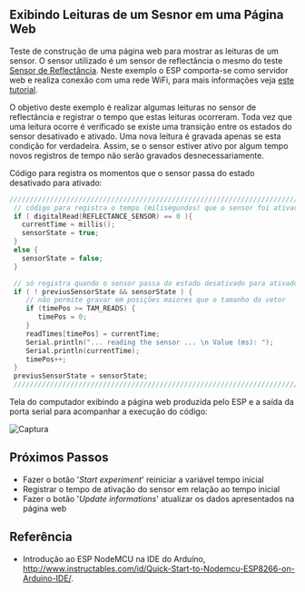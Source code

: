 

## Exibindo Leituras de um Sesnor em uma Página Web

Teste de construção de uma página web para mostrar as leituras de um sensor. O sensor utilizado é um sensor de reflectância o mesmo do teste [Sensor de Reflectância](https://github.com/orivaldosantana/GPRo/blob/master/ESP/reflectance_sensor). Neste exemplo o ESP comporta-se como servidor web e realiza conexão com uma rede WiFi, para mais informações veja [este tutorial](http://www.instructables.com/id/Quick-Start-to-Nodemcu-ESP8266-on-Arduino-IDE/).

O objetivo deste exemplo é realizar algumas leituras no sensor de reflectância e registrar o tempo que estas leituras ocorreram. Toda vez que uma leitura ocorre é verificado se existe uma transição entre os estados do sensor desativado e ativado. Uma nova leitura é gravada apenas se esta condição for verdadeira. Assim, se o sensor estiver ativo por algum tempo novos registros de tempo não serão gravados desnecessariamente.


Código para registra os momentos que o sensor passa do estado desativado para ativado:

```c++
/////////////////////////////////////////////////////////////////////////
 // código para registra o tempo (milisegundos) que o sensor foi ativado
 if ( digitalRead(REFLECTANCE_SENSOR) == 0 ){
   currentTime = millis();
   sensorState = true;  
 }
 else {
   sensorState = false;
 }

 // só registra quando o sensor passa do estado desativado para ativado  
 if ( ! previusSensorState && sensorState ) {
    // não permite gravar em posições maiores que o tamanho do vetor
    if (timePos >= TAM_READS) {
       timePos = 0;
    }    
    readTimes[timePos] = currentTime;
    Serial.println("... reading the sensor ... \n Value (ms): ");
    Serial.println(currentTime);
    timePos++;  
 }
 previusSensorState = sensorState;
 /////////////////////////////////////////////////////////////////////////
```

Tela do computador exibindo a página web produzida pelo ESP e a saída da porta serial para acompanhar a execução do código:

![Captura](https://github.com/orivaldosantana/GPRo/blob/master/ESP/writing_an_web_page/captura_de_tela.png)

## Próximos Passos

* Fazer o botão '_Start experiment_' reiniciar a variável tempo inicial
* Registrar o tempo de ativação do sensor em relação ao tempo inicial
* Fazer o botão '_Update informations_' atualizar os dados apresentados na página web


## Referência

* Introdução ao ESP NodeMCU na IDE do Arduíno,  <http://www.instructables.com/id/Quick-Start-to-Nodemcu-ESP8266-on-Arduino-IDE/>.
